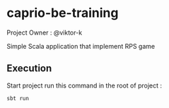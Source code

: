 # caprio-be-training

Project Owner : @viktor-k

Simple Scala application that implement RPS game

## Execution 
Start project run this command in the root of project :

`sbt run`